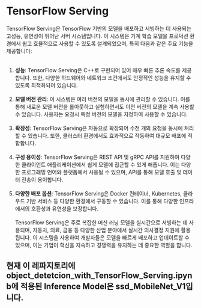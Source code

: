 # TensorFlow Serving

TensorFlow Serving은 TensorFlow 기반의 모델을 배포하고 서빙하는 데 사용되는 고성능, 유연성이 뛰어난 서버 시스템입니다. 이 시스템은 기계 학습 모델을 프로덕션 환경에서 쉽고 효율적으로 사용할 수 있도록 설계되었으며, 특히 다음과 같은 주요 기능을 제공합니다:
<br><br>
1. **성능**: TensorFlow Serving은 C++로 구현되어 있어 매우 빠른 추론 속도를 제공합니다. 또한, 다양한 하드웨어와 네트워크 조건에서도 안정적인 성능을 유지할 수 있도록 최적화되어 있습니다.
<br><br>
2. **모델 버전 관리**: 이 시스템은 여러 버전의 모델을 동시에 관리할 수 있습니다. 이를 통해 새로운 모델 버전을 롤아웃하고 실험하면서도 이전 버전의 모델을 계속 사용할 수 있습니다. 사용자는 요청시 특정 버전의 모델을 지정하여 사용할 수 있습니다.
<br><br>
3. **확장성**: TensorFlow Serving은 자동으로 확장되어 수천 개의 요청을 동시에 처리할 수 있습니다. 또한, 클러스터 환경에서도 효과적으로 작동하여 대규모 배포에 적합합니다.
<br><br>
4. **구성 용이성**: TensorFlow Serving은 REST API 및 gRPC API를 지원하여 다양한 클라이언트 애플리케이션에서 쉽게 모델에 접근할 수 있게 해줍니다. 이는 다양한 프로그래밍 언어와 플랫폼에서 사용될 수 있으며, API를 통해 모델 호출 및 데이터 전송이 용이합니다.
<br><br>
5. **다양한 배포 옵션**: TensorFlow Serving은 Docker 컨테이너, Kubernetes, 클라우드 기반 서비스 등 다양한 환경에서 구동할 수 있습니다. 이를 통해 다양한 인프라에서의 호환성과 유연성을 보장합니다.
<br><br>
TensorFlow Serving은 주로 복잡한 머신 러닝 모델을 실시간으로 서빙하는 데 사용되며, 자동차, 의료, 금융 등 다양한 산업 분야에서 실시간 의사결정 지원에 활용됩니다. 이 시스템을 사용하여 개발자들은 모델을 빠르게 배포하고 업데이트할 수 있으며, 이는 기업이 혁신을 지속하고 경쟁력을 유지하는 데 중요한 역할을 합니다.

## 현재 이 레파지토리에 object_detetcion_with_TensorFlow_Serving.ipynb에 적용된 Inference Model은 ssd_MobileNet_V1입니다.
